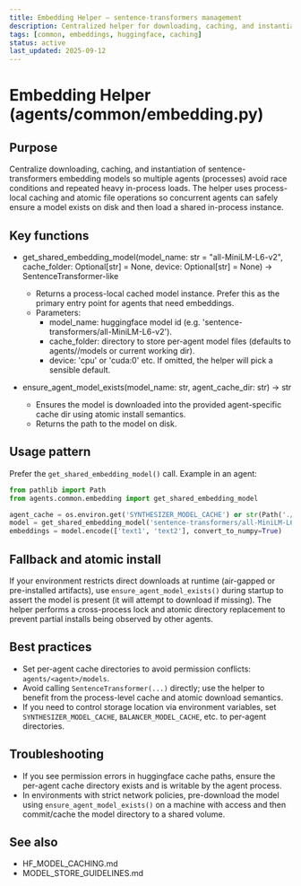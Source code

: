 ```yaml
---
title: Embedding Helper — sentence-transformers management
description: Centralized helper for downloading, caching, and instantiating SentenceTransformer models across agents.
tags: [common, embeddings, huggingface, caching]
status: active
last_updated: 2025-09-12
---
```


# Embedding Helper (agents/common/embedding.py)

## Purpose
Centralize downloading, caching, and instantiation of sentence-transformers embedding models so multiple agents (processes) avoid race conditions and repeated heavy in-process loads. The helper uses process-local caching and atomic file operations so concurrent agents can safely ensure a model exists on disk and then load a shared in-process instance.

## Key functions
- get_shared_embedding_model(model_name: str = "all-MiniLM-L6-v2", cache_folder: Optional[str] = None, device: Optional[str] = None) -> SentenceTransformer-like
  - Returns a process-local cached model instance. Prefer this as the primary entry point for agents that need embeddings.
  - Parameters:
    - model_name: huggingface model id (e.g. 'sentence-transformers/all-MiniLM-L6-v2').
    - cache_folder: directory to store per-agent model files (defaults to agents/<agent>/models or current working dir).
    - device: 'cpu' or 'cuda:0' etc. If omitted, the helper will pick a sensible default.

- ensure_agent_model_exists(model_name: str, agent_cache_dir: str) -> str
  - Ensures the model is downloaded into the provided agent-specific cache dir using atomic install semantics.
  - Returns the path to the model on disk.

## Usage pattern
Prefer the `get_shared_embedding_model()` call. Example in an agent:

```python
from pathlib import Path
from agents.common.embedding import get_shared_embedding_model

agent_cache = os.environ.get('SYNTHESIZER_MODEL_CACHE') or str(Path('./agents/synthesizer/models').resolve())
model = get_shared_embedding_model('sentence-transformers/all-MiniLM-L6-v2', cache_folder=agent_cache, device='cpu')
embeddings = model.encode(['text1', 'text2'], convert_to_numpy=True)
```

## Fallback and atomic install
If your environment restricts direct downloads at runtime (air-gapped or pre-installed artifacts), use `ensure_agent_model_exists()` during startup to assert the model is present (it will attempt to download if missing). The helper performs a cross-process lock and atomic directory replacement to prevent partial installs being observed by other agents.

## Best practices
- Set per-agent cache directories to avoid permission conflicts: `agents/<agent>/models`.
- Avoid calling `SentenceTransformer(...)` directly; use the helper to benefit from the process-level cache and atomic download semantics.
- If you need to control storage location via environment variables, set `SYNTHESIZER_MODEL_CACHE`, `BALANCER_MODEL_CACHE`, etc. to per-agent directories.

## Troubleshooting
- If you see permission errors in huggingface cache paths, ensure the per-agent cache directory exists and is writable by the agent process.
- In environments with strict network policies, pre-download the model using `ensure_agent_model_exists()` on a machine with access and then commit/cache the model directory to a shared volume.

## See also

- HF_MODEL_CACHING.md
- MODEL_STORE_GUIDELINES.md
